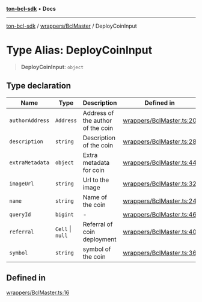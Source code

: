 [**ton-bcl-sdk**](../../../README.md) • **Docs**

***

[ton-bcl-sdk](../../../README.md) / [wrappers/BclMaster](../README.md) / DeployCoinInput

# Type Alias: DeployCoinInput

> **DeployCoinInput**: `object`

## Type declaration

| Name | Type | Description | Defined in |
| ------ | ------ | ------ | ------ |
| `authorAddress` | `Address` | Address of the author of the coin | [wrappers/BclMaster.ts:20](https://github.com/ton-fun-tech/ton-bcl-sdk/blob/7a6b80908ebab30efbdc8b1f59fd42fa681bf4aa/src/wrappers/BclMaster.ts#L20) |
| `description` | `string` | Description of the coin | [wrappers/BclMaster.ts:28](https://github.com/ton-fun-tech/ton-bcl-sdk/blob/7a6b80908ebab30efbdc8b1f59fd42fa681bf4aa/src/wrappers/BclMaster.ts#L28) |
| `extraMetadata` | `object` | Extra metadata for coin | [wrappers/BclMaster.ts:44](https://github.com/ton-fun-tech/ton-bcl-sdk/blob/7a6b80908ebab30efbdc8b1f59fd42fa681bf4aa/src/wrappers/BclMaster.ts#L44) |
| `imageUrl` | `string` | Url to the image | [wrappers/BclMaster.ts:32](https://github.com/ton-fun-tech/ton-bcl-sdk/blob/7a6b80908ebab30efbdc8b1f59fd42fa681bf4aa/src/wrappers/BclMaster.ts#L32) |
| `name` | `string` | Name of the coin | [wrappers/BclMaster.ts:24](https://github.com/ton-fun-tech/ton-bcl-sdk/blob/7a6b80908ebab30efbdc8b1f59fd42fa681bf4aa/src/wrappers/BclMaster.ts#L24) |
| `queryId` | `bigint` | - | [wrappers/BclMaster.ts:46](https://github.com/ton-fun-tech/ton-bcl-sdk/blob/7a6b80908ebab30efbdc8b1f59fd42fa681bf4aa/src/wrappers/BclMaster.ts#L46) |
| `referral` | `Cell` \| `null` | Referral of coin deployment | [wrappers/BclMaster.ts:40](https://github.com/ton-fun-tech/ton-bcl-sdk/blob/7a6b80908ebab30efbdc8b1f59fd42fa681bf4aa/src/wrappers/BclMaster.ts#L40) |
| `symbol` | `string` | symbol of the coin | [wrappers/BclMaster.ts:36](https://github.com/ton-fun-tech/ton-bcl-sdk/blob/7a6b80908ebab30efbdc8b1f59fd42fa681bf4aa/src/wrappers/BclMaster.ts#L36) |

## Defined in

[wrappers/BclMaster.ts:16](https://github.com/ton-fun-tech/ton-bcl-sdk/blob/7a6b80908ebab30efbdc8b1f59fd42fa681bf4aa/src/wrappers/BclMaster.ts#L16)
